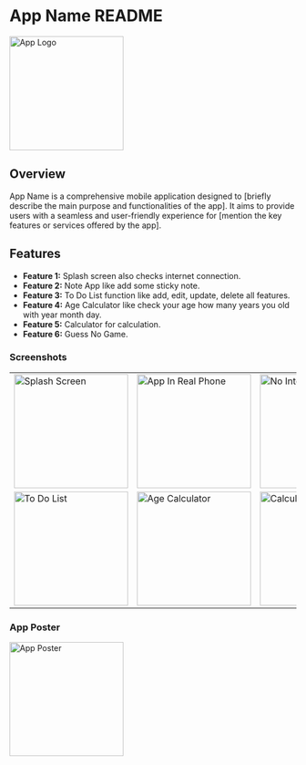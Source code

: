 # App Name README

<img src="path-to-your-logo" alt="App Logo" width="200">

## Overview

App Name is a comprehensive mobile application designed to [briefly describe the main purpose and functionalities of the app]. It aims to provide users with a seamless and user-friendly experience for [mention the key features or services offered by the app].

## Features

- **Feature 1:** Splash screen also checks internet connection.
- **Feature 2:** Note App like add some sticky note.
- **Feature 3:** To Do List function like add, edit, update, delete all features.
- **Feature 4:** Age Calculator like check your age how many years you old with year month day.
- **Feature 5:** Calculator for calculation.
- **Feature 6:** Guess No Game.

### Screenshots
<table>
  <tr>
    <td><img src="https://image-cg99.vercel.app/All-in-one-app-image/splacescreen.jpg" alt="Splash Screen" width="200"></td>
    <td><img src="https://image-cg99.vercel.app/All-in-one-app-image/app%20in%20real%20phone.jpg" alt="App In Real Phone" width="200"></td>
    <td><img src="https://image-cg99.vercel.app/All-in-one-app-image/No-Internet-connection.jpg" alt="No Internet Connection" width="200"></td>
    <td><img src="https://image-cg99.vercel.app/All-in-one-app-image/no-internet-alert-message.jpg" alt="No Internet Connection Alert" width="200"></td>
    <td><img src="https://image-cg99.vercel.app/All-in-one-app-image/note-app.jpg" alt="Note App" width="200"></td>
  </tr>
  <tr>
    <td><img src="https://image-cg99.vercel.app/All-in-one-app-image/to-do-app.jpg" alt="To Do List" width="200"></td>
    <td><img src="https://image-cg99.vercel.app/All-in-one-app-image/age-calculater.jpg" alt="Age Calculator" width="200"></td>
    <td><img src="https://image-cg99.vercel.app/All-in-one-app-image/calculater.jpg" alt="Calculator" width="200"></td>
    <td><img src="https://image-cg99.vercel.app/All-in-one-app-image/guss-no.jpg" alt="Guess No Game" width="200"></td>
    <td><img src="https://image-cg99.vercel.app/All-in-one-app-image/allinone-poster.jpg" alt="App Poster" width="200"></td>
  </tr>
</table>

### App Poster
<img src="https://image-cg99.vercel.app/All-in-one-app-image/allinone-poster.jpg" alt="App Poster" width="200" style="display:inline; margin-right:10px;">

